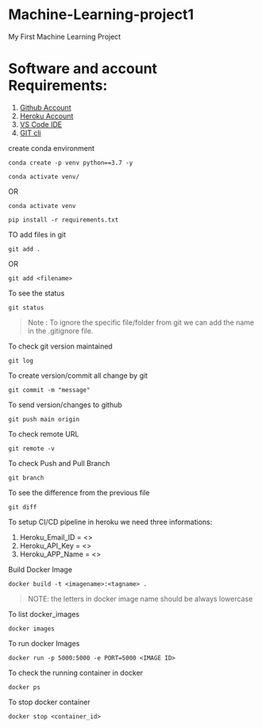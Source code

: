 # Machine-Learning-project1
My First Machine Learning Project

# Software and account Requirements:

1. [Github Account](https://github.com)
2. [Heroku Account](https://dashboard.heroku.com/login)
3. [VS Code IDE](https://code.visualstudio.com/download)
4. [GIT cli](https://git-scm.com/downloads)

create conda environment
```
conda create -p venv python==3.7 -y
```
```
conda activate venv/
```
OR
```
conda activate venv
```

```
pip install -r requirements.txt
```
TO add files in git
```
git add .
```
OR
```
git add <filename>
```
To see the status
```
git status
```
> Note : To ignore the specific file/folder from git we can add the name in the .gitignore file.

To check git version maintained
```
git log
```

To create version/commit all change by git
```
git commit -m "message"
```

To send version/changes to github
```
git push main origin
```

To check remote URL
```
git remote -v
```

To check Push and Pull Branch
```
git branch
```

To see the difference from the previous file
```
git diff
```

To setup CI/CD pipeline in heroku we need three informations:

1. Heroku_Email_ID = <>
2. Heroku_API_Key  = <>
3. Heroku_APP_Name  = <>

Build Docker Image
```
docker build -t <imagename>:<tagname> .
```
> NOTE: the letters in docker image name  should be always lowercase

To list docker_images
```
docker images
```

To run docker Images
```
docker run -p 5000:5000 -e PORT=5000 <IMAGE ID>
```
To check the running container in docker
```
docker ps
```
To stop docker container
```
docker stop <container_id>
```